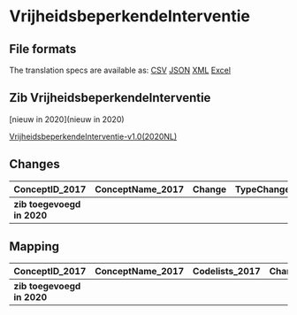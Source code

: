 # VrijheidsbeperkendeInterventie
## File formats

The translation specs are available as: 
[CSV](../csv/VrijheidsbeperkendeInterventie.csv) [JSON](../json/VrijheidsbeperkendeInterventie.json) [XML](../xml/VrijheidsbeperkendeInterventie.xml) [Excel](../excel/VrijheidsbeperkendeInterventie.xlsx)



## Zib VrijheidsbeperkendeInterventie

[nieuw in 2020](nieuw in 2020)

[VrijheidsbeperkendeInterventie-v1.0(2020NL)](https://zibs.nl/wiki/VrijheidsbeperkendeInterventie-v1.0(2020NL))









## Changes

| ConceptID_2017             | ConceptName_2017   | Change   | TypeChange   | Impact_heen   | TRANSLATIE_spec_heen   | Impact_terug   | TRANSLATIE_spec_terug   | Omschrijving   |
|:---------------------------|:-------------------|:---------|:-------------|:--------------|:-----------------------|:---------------|:------------------------|:---------------|
| **zib toegevoegd in 2020** |                    |          |              |               |                        |                |                         |                |

## Mapping

| ConceptID_2017             | ConceptName_2017   | Codelists_2017   | Change   | ConceptID_2020             | ConceptName_2020   | Codelists_2020   | Bits   | Omschrijving   | TypeChange   | Impact_heen   | TRANSLATIE_spec_heen   | Impact_terug   | TRANSLATIE_spec_terug   |
|:---------------------------|:-------------------|:-----------------|:---------|:---------------------------|:-------------------|:-----------------|:-------|:---------------|:-------------|:--------------|:-----------------------|:---------------|:------------------------|
| **zib toegevoegd in 2020** |                    |                  |          | **zib toegevoegd in 2020** |                    |                  |        |                |              |               |                        |                |                         |

